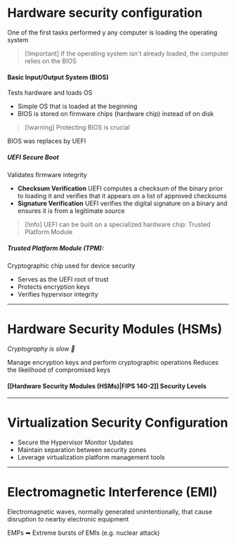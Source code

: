 # Hardware security configuration

One of the first tasks performed y any computer is loading the operating system

>[!important] If the operating system isn't already loaded, the computer relies on the BIOS

#### Basic Input/Output System (BIOS)
Tests hardware and loads OS
- Simple OS that is loaded at the beginning
- BIOS is stored on firmware chips (hardware chip) instead of on disk

>[!warning] Protecting BIOS is crucial

BIOS was replaces by UEFI
##### UEFI Secure Boot
Validates firmware integrity

- **Checksum Verification**
	UEFI computes a checksum of the binary prior to loading it and verifies that it appears on a list of approved checksums
- **Signature Verification**
	UEFI verifies the digital signature on a binary and ensures it is from a legitimate source

>[!info] UEFI can be built on a specialized hardware chip: Trusted Platform Module

##### *Trusted Platform Module (TPM)*: 
Cryptographic chip used for device security

- Serves as the UEFI root of trust
- Protects encryption keys
- Verifies hypervisor integrity

---
# Hardware Security Modules (HSMs)
*Cryptography is slow 🐢*

Manage encryption keys and perform cryptographic operations
Reduces the likelihood of compromised keys

#### [[Hardware Security Modules (HSMs)|FIPS 140-2]] Security Levels

---
# Virtualization Security Configuration

- Secure the Hypervisor
	Monitor
	Updates
- Maintain separation between security zones
- Leverage virtualization platform management tools

---

# Electromagnetic Interference (EMI)

Electromagnetic waves, normally generated unintentionally, that cause disruption to nearby electronic equipment

EMPs ➡ Extreme bursts of EMIs (e.g. nuclear attack)